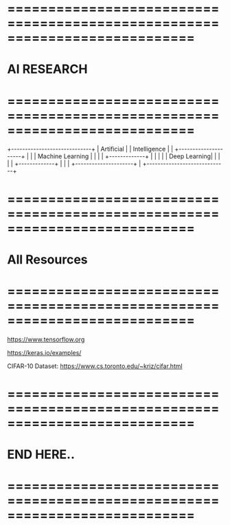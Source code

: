 # ===========================================================================
# AI RESEARCH 
# ===========================================================================

+-----------------------------+
|          Artificial         |
|         Intelligence        |
|   +---------------------+   |
|   |    Machine Learning |   |
|   |   +-------------+   |   |
|   |   | Deep Learning|   |   |
|   |   +-------------+   |   |
|   +---------------------+   |
+-----------------------------+

# ===========================================================================
# All Resources 
# ===========================================================================

https://www.tensorflow.org

https://keras.io/examples/

CIFAR-10 Dataset: https://www.cs.toronto.edu/~kriz/cifar.html

# ===========================================================================
# END HERE..
# ===========================================================================
